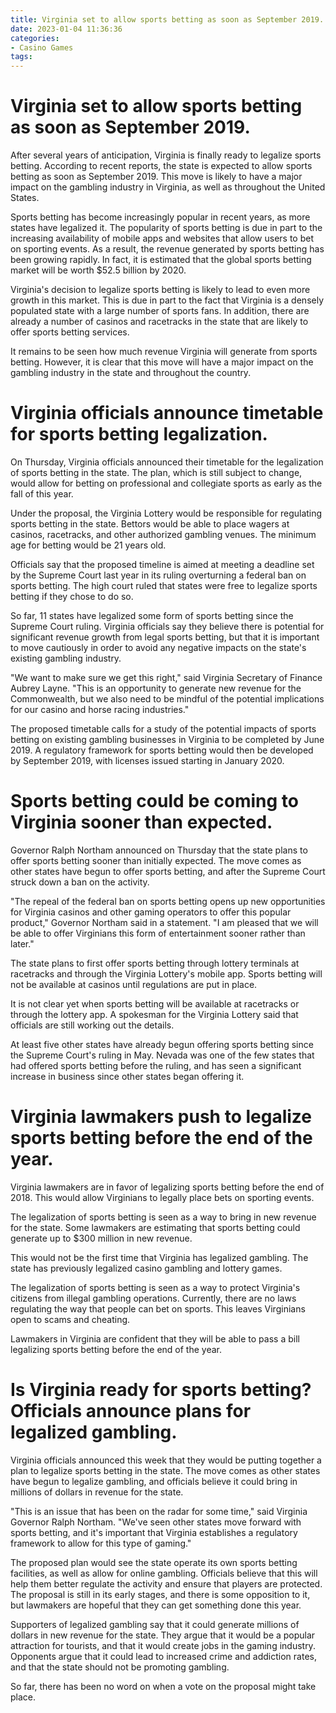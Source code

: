 ```yaml
---
title: Virginia set to allow sports betting as soon as September 2019.
date: 2023-01-04 11:36:36
categories:
- Casino Games
tags:
---
```



#  Virginia set to allow sports betting as soon as September 2019.

After several years of anticipation, Virginia is finally ready to legalize sports betting. According to recent reports, the state is expected to allow sports betting as soon as September 2019. This move is likely to have a major impact on the gambling industry in Virginia, as well as throughout the United States.

Sports betting has become increasingly popular in recent years, as more states have legalized it. The popularity of sports betting is due in part to the increasing availability of mobile apps and websites that allow users to bet on sporting events. As a result, the revenue generated by sports betting has been growing rapidly. In fact, it is estimated that the global sports betting market will be worth $52.5 billion by 2020.

Virginia's decision to legalize sports betting is likely to lead to even more growth in this market. This is due in part to the fact that Virginia is a densely populated state with a large number of sports fans. In addition, there are already a number of casinos and racetracks in the state that are likely to offer sports betting services.

It remains to be seen how much revenue Virginia will generate from sports betting. However, it is clear that this move will have a major impact on the gambling industry in the state and throughout the country.

#  Virginia officials announce timetable for sports betting legalization.

On Thursday, Virginia officials announced their timetable for the legalization of sports betting in the state. The plan, which is still subject to change, would allow for betting on professional and collegiate sports as early as the fall of this year.

Under the proposal, the Virginia Lottery would be responsible for regulating sports betting in the state. Bettors would be able to place wagers at casinos, racetracks, and other authorized gambling venues. The minimum age for betting would be 21 years old.

Officials say that the proposed timeline is aimed at meeting a deadline set by the Supreme Court last year in its ruling overturning a federal ban on sports betting. The high court ruled that states were free to legalize sports betting if they chose to do so.

So far, 11 states have legalized some form of sports betting since the Supreme Court ruling. Virginia officials say they believe there is potential for significant revenue growth from legal sports betting, but that it is important to move cautiously in order to avoid any negative impacts on the state's existing gambling industry.

"We want to make sure we get this right," said Virginia Secretary of Finance Aubrey Layne. "This is an opportunity to generate new revenue for the Commonwealth, but we also need to be mindful of the potential implications for our casino and horse racing industries."

The proposed timetable calls for a study of the potential impacts of sports betting on existing gambling businesses in Virginia to be completed by June 2019. A regulatory framework for sports betting would then be developed by September 2019, with licenses issued starting in January 2020.

#  Sports betting could be coming to Virginia sooner than expected.

Governor Ralph Northam announced on Thursday that the state plans to offer sports betting sooner than initially expected. The move comes as other states have begun to offer sports betting, and after the Supreme Court struck down a ban on the activity.

"The repeal of the federal ban on sports betting opens up new opportunities for Virginia casinos and other gaming operators to offer this popular product," Governor Northam said in a statement. "I am pleased that we will be able to offer Virginians this form of entertainment sooner rather than later."

The state plans to first offer sports betting through lottery terminals at racetracks and through the Virginia Lottery's mobile app. Sports betting will not be available at casinos until regulations are put in place.

It is not clear yet when sports betting will be available at racetracks or through the lottery app. A spokesman for the Virginia Lottery said that officials are still working out the details.

At least five other states have already begun offering sports betting since the Supreme Court's ruling in May. Nevada was one of the few states that had offered sports betting before the ruling, and has seen a significant increase in business since other states began offering it.

#  Virginia lawmakers push to legalize sports betting before the end of the year.

Virginia lawmakers are in favor of legalizing sports betting before the end of 2018. This would allow Virginians to legally place bets on sporting events.

The legalization of sports betting is seen as a way to bring in new revenue for the state. Some lawmakers are estimating that sports betting could generate up to $300 million in new revenue.

This would not be the first time that Virginia has legalized gambling. The state has previously legalized casino gambling and lottery games.

The legalization of sports betting is seen as a way to protect Virginia's citizens from illegal gambling operations. Currently, there are no laws regulating the way that people can bet on sports. This leaves Virginians open to scams and cheating.

Lawmakers in Virginia are confident that they will be able to pass a bill legalizing sports betting before the end of the year.

#  Is Virginia ready for sports betting? Officials announce plans for legalized gambling.

Virginia officials announced this week that they would be putting together a plan to legalize sports betting in the state. The move comes as other states have begun to legalize gambling, and officials believe it could bring in millions of dollars in revenue for the state.

"This is an issue that has been on the radar for some time," said Virginia Governor Ralph Northam. "We've seen other states move forward with sports betting, and it's important that Virginia establishes a regulatory framework to allow for this type of gaming."

The proposed plan would see the state operate its own sports betting facilities, as well as allow for online gambling. Officials believe that this will help them better regulate the activity and ensure that players are protected. The proposal is still in its early stages, and there is some opposition to it, but lawmakers are hopeful that they can get something done this year.

Supporters of legalized gambling say that it could generate millions of dollars in new revenue for the state. They argue that it would be a popular attraction for tourists, and that it would create jobs in the gaming industry. Opponents argue that it could lead to increased crime and addiction rates, and that the state should not be promoting gambling.

So far, there has been no word on when a vote on the proposal might take place.